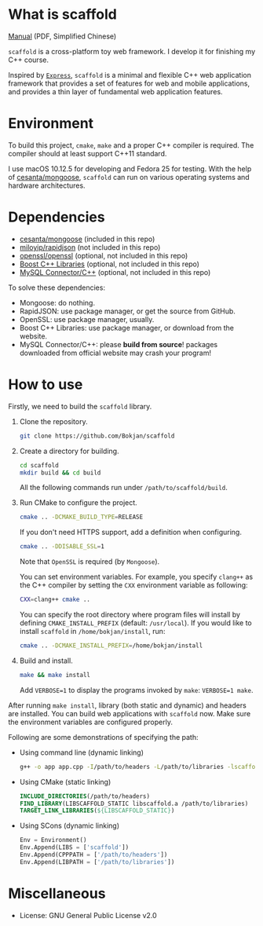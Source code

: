 # What is scaffold

[Manual](https://oiwb8zlpx.qnssl.com/scaffold.pdf) (PDF, Simplified Chinese)

`scaffold` is a cross-platform toy web framework. I develop it for finishing my C++ course.

Inspired by [`Express`](https://expressjs.com), `scaffold` is a minimal and flexible C++ web application framework that provides a set of features for web and mobile applications, and provides a thin layer of fundamental web application features.

# Environment
To build this project, `cmake`, `make` and a proper C++ compiler is required. The compiler should at least support C++11 standard.

I use macOS 10.12.5 for developing and Fedora 25 for testing. With the help of [cesanta/mongoose](https://github.com/cesanta/mongoose), `scaffold` can run on various operating systems and hardware architectures.

# Dependencies
- [cesanta/mongoose](https://github.com/cesanta/mongoose) (included in this repo)
- [miloyip/rapidjson](https://github.com/miloyip/rapidjson) (not included in this repo)
- [openssl/openssl](https://github.com/openssl/openssl) (optional, not included in this repo)
- [Boost C++ Libraries](http://www.boost.org/users/history/version_1_64_0.html) (optional, not included in this repo)
- [MySQL Connector/C++](https://dev.mysql.com/downloads/connector/cpp) (optional, not included in this repo)

To solve these dependencies:
- Mongoose: do nothing.
- RapidJSON: use package manager, or get the source from GitHub.
- OpenSSL: use package manager, usually.
- Boost C++ Libraries: use package manager, or download from the website.
- MySQL Connector/C++: please **build from source**! packages downloaded from official website may crash your program! 

# How to use
Firstly, we need to build the `scaffold` library.

1. Clone the repository.
   ```bash
   git clone https://github.com/Bokjan/scaffold
   ```
2. Create a directory for building.
   ```bash
   cd scaffold
   mkdir build && cd build
   ```
   All the following commands run under `/path/to/scaffold/build`.
3. Run CMake to configure the project.
   ```bash
   cmake .. -DCMAKE_BUILD_TYPE=RELEASE
   ```
   If you don't need HTTPS support, add a definition when configuring.
   ```bash
   cmake .. -DDISABLE_SSL=1
   ```
   Note that `OpenSSL` is required (by `Mongoose`).

   You can set environment variables. For example, you specify `clang++` as the C++ compiler by setting the `CXX` environment variable as following:
   ```bash
   CXX=clang++ cmake ..
   ```
   You can specify the root directory where program files will install by defining `CMAKE_INSTALL_PREFIX` (default: `/usr/local`). If you would like to install `scaffold` in `/home/bokjan/install`, run:
   ```bash
   cmake .. -DCMAKE_INSTALL_PREFIX=/home/bokjan/install
   ```

4. Build and install.
   ```bash
   make && make install
   ```
   Add `VERBOSE=1` to display the programs invoked by `make`: `VERBOSE=1 make`.

After running `make install`, library (both static and dynamic) and headers are installed. You can build web applications with `scaffold` now. Make sure the environment variables are configured properly.

Following are some demonstrations of specifying the path:
- Using command line (dynamic linking)
    ```bash
    g++ -o app app.cpp -I/path/to/headers -L/path/to/libraries -lscaffold
    ```
- Using CMake (static linking)
    ```cmake
    INCLUDE_DIRECTORIES(/path/to/headers)
    FIND_LIBRARY(LIBSCAFFOLD_STATIC libscaffold.a /path/to/libraries)
    TARGET_LINK_LIBRARIES(${LIBSCAFFOLD_STATIC})
    ```
- Using SCons (dynamic linking)
    ```python
    Env = Environment()
    Env.Append(LIBS = ['scaffold'])
    Env.Append(CPPPATH = ['/path/to/headers'])
    Env.Append(LIBPATH = ['/path/to/libraries'])
    ```

# Miscellaneous
- License: GNU General Public License v2.0

